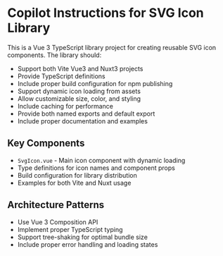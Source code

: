 # Copilot Instructions for SVG Icon Library

<!-- Use this file to provide workspace-specific custom instructions to Copilot. For more details, visit https://code.visualstudio.com/docs/copilot/copilot-customization#_use-a-githubcopilotinstructionsmd-file -->

This is a Vue 3 TypeScript library project for creating reusable SVG icon components. The library should:

- Support both Vite Vue3 and Nuxt3 projects
- Provide TypeScript definitions
- Include proper build configuration for npm publishing
- Support dynamic icon loading from assets
- Allow customizable size, color, and styling
- Include caching for performance
- Provide both named exports and default export
- Include proper documentation and examples

## Key Components

- `SvgIcon.vue` - Main icon component with dynamic loading
- Type definitions for icon names and component props
- Build configuration for library distribution
- Examples for both Vite and Nuxt usage

## Architecture Patterns

- Use Vue 3 Composition API
- Implement proper TypeScript typing
- Support tree-shaking for optimal bundle size
- Include proper error handling and loading states
